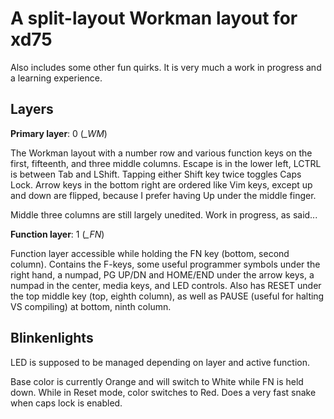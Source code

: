 # A split-layout Workman layout for xd75

Also includes some other fun quirks. It is very much a work in progress and a learning experience.

## Layers

**Primary layer**: 0 (_\_WM_)

The Workman layout with a number row and various function keys on the first, fifteenth, and three middle columns. Escape is in the lower left, LCTRL is between Tab and LShift. Tapping either Shift key twice toggles Caps Lock. Arrow keys in the bottom right are ordered like Vim keys, except up and down are flipped, because I prefer having Up under the middle finger.

Middle three columns are still largely unedited. Work in progress, as said...

**Function layer**: 1 (*_FN*)

Function layer accessible while holding the FN key (bottom, second column). Contains the F-keys, some useful programmer symbols under the right hand, a numpad, PG UP/DN and HOME/END under the arrow keys, a numpad in the center, media keys, and LED controls. Also has RESET under the top middle key (top, eighth column), as well as PAUSE (useful for halting VS compiling) at bottom, ninth column.

## Blinkenlights

LED is supposed to be managed depending on layer and active function.

Base color is currently Orange and will switch to White while FN is held down. While in Reset mode, color switches to Red. Does a very fast snake when caps lock is enabled.
